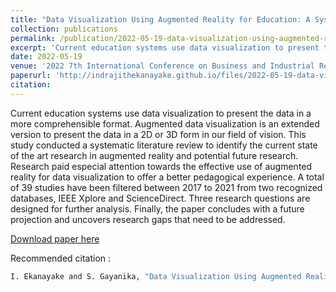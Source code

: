 ```yaml
---
title: "Data Visualization Using Augmented Reality for Education: A Systematic Review"
collection: publications
permalink: /publication/2022-05-19-data-visualization-using-augmented-reality-for-education
excerpt: 'Current education systems use data visualization to present the data in a more comprehensible format. Augmented data visualization is an extended version to present the data in a 2D or 3D form in our field of vision. This study conducted a systematic literature review to identify the current state of the art research in augmented reality and potential future research. Research paid especial attention towards the effective use of augmented reality for data visualization to offer a better pedagogical experience. A total of 39 studies have been filtered between 2017 to 2021 from two recognized databases, IEEE Xplore and ScienceDirect. Three research questions are designed for further analysis. Finally, the paper concludes with a future projection and uncovers research gaps that need to be addressed.'
date: 2022-05-19
venue: '2022 7th International Conference on Business and Industrial Research (ICBIR)'
paperurl: 'http://indrajithekanayake.github.io/files/2022-05-19-data-visualization-using-augmented-reality-for-education.pdf'
citation:
---
```

Current education systems use data visualization to present the data in a more comprehensible format. Augmented data visualization is an extended version to present the data in a 2D or 3D form in our field of vision. This study conducted a systematic literature review to identify the current state of the art research in augmented reality and potential future research. Research paid especial attention towards the effective use of augmented reality for data visualization to offer a better pedagogical experience. A total of 39 studies have been filtered between 2017 to 2021 from two recognized databases, IEEE Xplore and ScienceDirect. Three research questions are designed for further analysis. Finally, the paper concludes with a future projection and uncovers research gaps that need to be addressed.

[Download paper here](http://indrajithekanayake.github.io/files/2022-05-19-data-visualization-using-augmented-reality-for-education.pdf)

Recommended citation :

```bash
I. Ekanayake and S. Gayanika, "Data Visualization Using Augmented Reality for Education: A Systematic Review," 2022 7th International Conference on Business and Industrial Research (ICBIR), Bangkok, Thailand, 2022, pp. 533-537, doi: 10.1109/ICBIR54589.2022.9786403.
```
